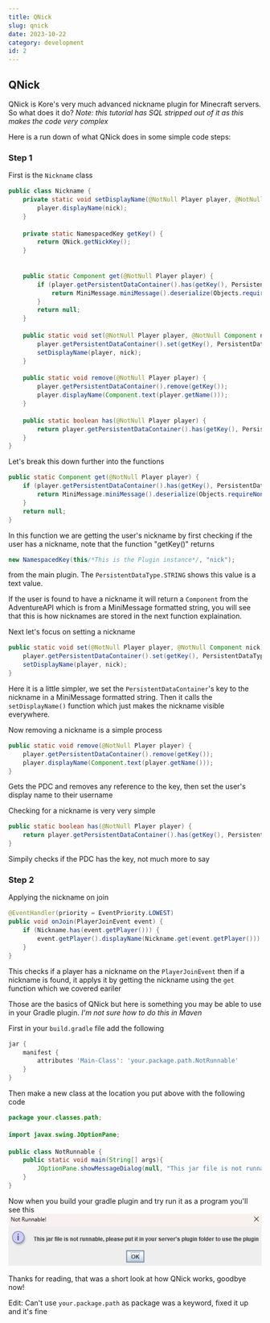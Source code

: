 ```yaml
---
title: QNick
slug: qnick
date: 2023-10-22
category: development
id: 2
---
```

## QNick
QNick is Kore's very much advanced nickname plugin for Minecraft servers. So what does it do?
*Note: this tutorial has SQL stripped out of it as this makes the code very complex*

Here is a run down of what QNick does in some simple code steps:

### Step 1
First is the `Nickname` class
```java
public class Nickname {
    private static void setDisplayName(@NotNull Player player, @NotNull Component nick) {
        player.displayName(nick);
    }

    private static NamespacedKey getKey() {
        return QNick.getNickKey();
    }


    public static Component get(@NotNull Player player) {
        if (player.getPersistentDataContainer().has(getKey(), PersistentDataType.STRING)) {
            return MiniMessage.miniMessage().deserialize(Objects.requireNonNull(player.getPersistentDataContainer().get(getKey(), PersistentDataType.STRING)));
        }
        return null;
    }

    public static void set(@NotNull Player player, @NotNull Component nick) {
        player.getPersistentDataContainer().set(getKey(), PersistentDataType.STRING, MiniMessage.miniMessage().serialize(nick));
        setDisplayName(player, nick);
    }

    public static void remove(@NotNull Player player) {
        player.getPersistentDataContainer().remove(getKey());
        player.displayName(Component.text(player.getName()));
    }

    public static boolean has(@NotNull Player player) {
        return player.getPersistentDataContainer().has(getKey(), PersistentDataType.STRING);
    }
}
```

Let's break this down further into the functions
```java
public static Component get(@NotNull Player player) {
    if (player.getPersistentDataContainer().has(getKey(), PersistentDataType.STRING)) {
        return MiniMessage.miniMessage().deserialize(Objects.requireNonNull(player.getPersistentDataContainer().get(getKey(), PersistentDataType.STRING)));
    }
    return null;
}
```

In this function we are getting the user's nickname by first checking if the user has a nickname, note that the function "getKey()" returns
```java
new NamespacedKey(this/*This is the Plugin instance*/, "nick");
```
from the main plugin. The `PersistentDataType.STRING` shows this value is a text value.

If the user is found to have a nickname it will return a `Component` from the AdventureAPI which is from a MiniMessage formatted string, you will see that this is how nicknames are stored in the next function explaination.

Next let's focus on setting a nickname
```java
public static void set(@NotNull Player player, @NotNull Component nick) {
    player.getPersistentDataContainer().set(getKey(), PersistentDataType.STRING, MiniMessage.miniMessage().serialize(nick));
    setDisplayName(player, nick);
}
```

Here it is a little simpler, we set the `PersistentDataContainer`'s key to the nickname in a MiniMessage formatted string.
Then it calls the `setDisplayName()` function which just makes the nickname visible everywhere. 

Now removing a nickname is a simple process
```java
public static void remove(@NotNull Player player) {
    player.getPersistentDataContainer().remove(getKey());
    player.displayName(Component.text(player.getName()));
}
```

Gets the PDC and removes any reference to the key, then set the user's display name to their username

Checking for a nickname is very very simple
```java
public static boolean has(@NotNull Player player) {
    return player.getPersistentDataContainer().has(getKey(), PersistentDataType.STRING);
}
```

Simpily checks if the PDC has the key, not much more to say

### Step 2
Applying the nickname on join

```java
@EventHandler(priority = EventPriority.LOWEST)
public void onJoin(PlayerJoinEvent event) {
    if (Nickname.has(event.getPlayer())) {
        event.getPlayer().displayName(Nickname.get(event.getPlayer()));
    }
}
```

This checks if a player has a nickname on the `PlayerJoinEvent` then if a nickname is found, it applys it by getting the nickname using the `get` function which we covered eariler

Those are the basics of QNick but here is something you may be able to use in your Gradle plugin.
*I'm not sure how to do this in Maven*

First in your `build.gradle` file add the following
```groovy
jar {
    manifest {
        attributes 'Main-Class': 'your.package.path.NotRunnable'
    }
}
```

Then make a new class at the location you put above with the following code

```java
package your.classes.path;

import javax.swing.JOptionPane;

public class NotRunnable {
    public static void main(String[] args){
        JOptionPane.showMessageDialog(null, "This jar file is not runnable, please put it in your server's plugin folder to use the plugin", "Not Runnable!", JOptionPane.INFORMATION_MESSAGE);
    }
}
```

Now when you build your gradle plugin and try run it as a program you'll see this
<img src="/images/screenshots/2023-10-22-155903.png">

Thanks for reading, that was a short look at how QNick works, goodbye now!

Edit: Can't use `your.package.path` as package was a keyword, fixed it up and it's fine